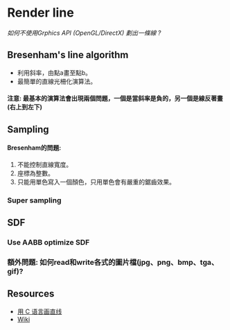 # Render line

*如何不使用Grphics API (OpenGL/DirectX) 劃出一條線 ?*

## Bresenham's line algorithm
* 利用斜率，由點a畫至點b。
* 最簡單的直線光柵化演算法。

#### 注意: 最基本的演算法會出現兩個問題，一個是當斜率是負的，另一個是線反著畫(右上到左下)

## Sampling

#### Bresenham的問題:
1. 不能控制直線寬度。
2. 座標為整數。
3. 只能用單色寫入一個顏色，只用單色會有嚴重的鋸齒效果。

### Super sampling

## SDF

### Use AABB optimize SDF

### 額外問題: 如何read和write各式的圖片檔(jpg、png、bmp、tga、gif)?

## Resources
* [用 C 语言画直线](https://zhuanlan.zhihu.com/p/30553006)
* [Wiki](https://zh.wikipedia.org/wiki/%E5%B8%83%E9%9B%B7%E6%A3%AE%E6%BC%A2%E5%A7%86%E7%9B%B4%E7%B7%9A%E6%BC%94%E7%AE%97%E6%B3%95)